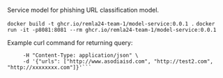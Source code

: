 Service model for phishing URL classification model.

```docker build -t ghcr.io/remla24-team-1/model-service:0.0.1 .```
```docker run -it -p8081:8081 --rm ghcr.io/remla24-team-1/model-service:0.0.1```

Example curl command for returning query:
```curl -X POST http://localhost:6000/querymodel \
     -H "Content-Type: application/json" \
     -d '{"urls": ["http://www.asodiaisd.com", "http://test2.com", "http://xxxxxxxx.com"]}'```